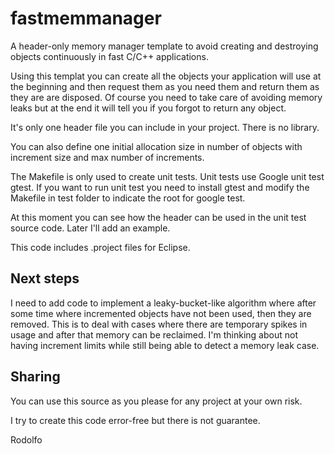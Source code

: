 # fastmemmanager
A header-only memory manager template to avoid creating and destroying objects continuously in fast C/C++ applications.

Using this templat you can create all the objects your application will use at the beginning and then request them as you need them and return them as they are are disposed.
Of course you need to take care of avoiding memory leaks but at the end it will tell you if you forgot to return any object.

It's only one header file you can include in your project. There is no library.

You can also define one initial allocation size in number of objects with increment size and max number of increments.

The Makefile is only used to create unit tests.
Unit tests use Google unit test gtest. If you want to run unit test you need to install gtest and modify the Makefile in test folder to indicate the root for google test.

At this moment you can see how the header can be used in the unit test source code. Later I'll add an example.

This code includes .project files for Eclipse.

Next steps
----------
I need to add code to implement a leaky-bucket-like algorithm where after some time where incremented objects have not been used, then they are removed.
This is to deal with cases where there are temporary spikes in usage and after that memory can be reclaimed.
I'm thinking about not having increment limits while still being able to detect a memory leak case.


Sharing
-------

You can use this source as you please for any project at your own risk.

I try to create this code error-free but there is not guarantee.


Rodolfo
